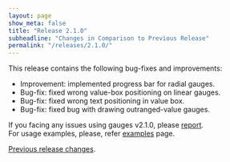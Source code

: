 ```yaml
---
layout: page
show_meta: false
title: "Release 2.1.0"
subheadline: "Changes in Comparison to Previous Release"
permalink: "/releases/2.1.0/"
---
```


This release contains the following bug-fixes and improvements:

 - Improvement: implemented progress bar for radial gauges.
 - Bug-fix: fixed wrong value-box positioning on linear gauges.
 - Bug-fix: fixed wrong text positioning in value box.
 - Bug-fix: fixed bug with drawing outranged-value gauges.

If you facing any issues using gauges v2.1.0, please [report](https://github.com/Mikhus/canvas-gauges/issues).  
For usage examples, please, refer [examples]({{site.url}}/documentation/examples/) page.

[Previous release changes]({{site.url}}/releases/2.0.8/).
